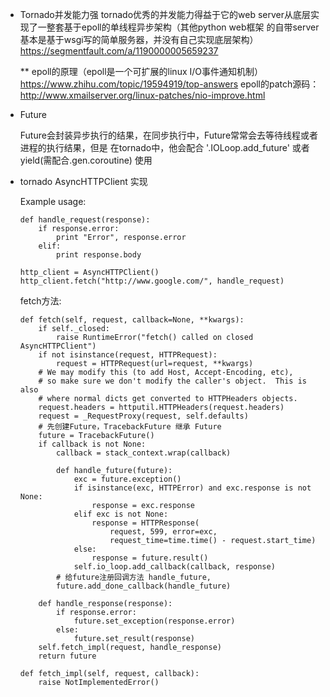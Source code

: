 * Tornado并发能力强
    tornado优秀的并发能力得益于它的web server从底层实现了一整套基于epoll的单线程异步架构（其他python web框架
    的自带server基本是基于wsgi写的简单服务器，并没有自己实现底层架构）
    https://segmentfault.com/a/1190000005659237

    ** epoll的原理（epoll是一个可扩展的linux I/O事件通知机制） https://www.zhihu.com/topic/19594919/top-answers
       epoll的patch源码：http://www.xmailserver.org/linux-patches/nio-improve.html


* Future

  Future会封装异步执行的结果，在同步执行中，Future常常会去等待线程或者进程的执行结果，但是
  在tornado中，他会配合 '.IOLoop.add_future' 或者 yield(需配合.gen.coroutine) 使用

* tornado AsyncHTTPClient 实现

    Example usage:
    ```
    def handle_request(response):
        if response.error:
            print "Error", response.error
        elif:
            print response.body

    http_client = AsyncHTTPClient()
    http_client.fetch("http://www.google.com/", handle_request)
    ```
    fetch方法:

    ```
    def fetch(self, request, callback=None, **kwargs):
        if self._closed:
            raise RuntimeError("fetch() called on closed AsyncHTTPClient")
        if not isinstance(request, HTTPRequest):
            request = HTTPRequest(url=request, **kwargs)
        # We may modify this (to add Host, Accept-Encoding, etc),
        # so make sure we don't modify the caller's object.  This is also
        # where normal dicts get converted to HTTPHeaders objects.
        request.headers = httputil.HTTPHeaders(request.headers)
        request = _RequestProxy(request, self.defaults)
        # 先创建Future，TracebackFuture 继承 Future
        future = TracebackFuture()
        if callback is not None:
            callback = stack_context.wrap(callback)

            def handle_future(future):
                exc = future.exception()
                if isinstance(exc, HTTPError) and exc.response is not None:
                    response = exc.response
                elif exc is not None:
                    response = HTTPResponse(
                        request, 599, error=exc,
                        request_time=time.time() - request.start_time)
                else:
                    response = future.result()
                self.io_loop.add_callback(callback, response)
            # 给future注册回调方法 handle_future,
            future.add_done_callback(handle_future)

        def handle_response(response):
            if response.error:
                future.set_exception(response.error)
            else:
                future.set_result(response)
        self.fetch_impl(request, handle_response)
        return future

    def fetch_impl(self, request, callback):
        raise NotImplementedError()
    ```
